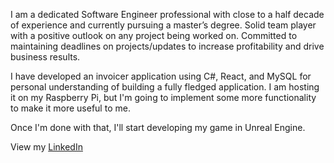 I am a dedicated Software Engineer professional with close to a half decade of experience and currently pursuing a master’s degree. Solid team player with a positive outlook on any project being worked on. Committed to maintaining deadlines on projects/updates to increase profitability and drive business results.

I have developed an invoicer application using C#, React, and MySQL for personal understanding of building a fully fledged application. I am hosting it on my Raspberry Pi, but I'm going to implement some more functionality to make it more useful to me.

Once I'm done with that, I'll start developing my game in Unreal Engine.

View my [LinkedIn](https://www.linkedin.com/in/sandeep-kumar-basandrai-5021bb173)
